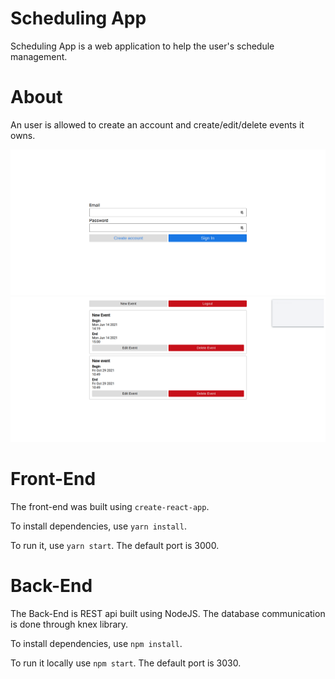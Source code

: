 # Scheduling App

Scheduling App is a web application to help the user's schedule management.

# About
An user is allowed to create an account and create/edit/delete events it owns.

![Home Screenshot](screenshots/home.png)
![Events Screenshot](screenshots/events.png)

# Front-End
The front-end was built using ```create-react-app```. 

To install dependencies, use ```yarn install```.

 To run it, use ```yarn start```. The default port is 3000.

# Back-End
The Back-End is REST api built using NodeJS. The database communication is done through knex library. 

To install dependencies, use ```npm install```.

To run it locally use ```npm start```. The default port is 3030.
